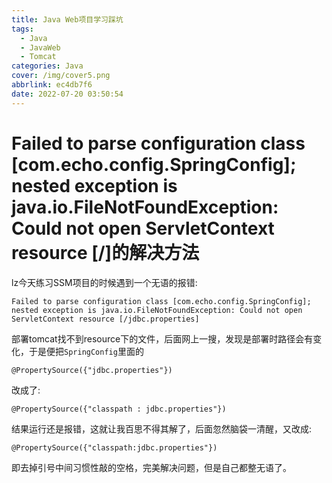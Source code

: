 ```yaml
---
title: Java Web项目学习踩坑
tags:
  - Java
  - JavaWeb
  - Tomcat
categories: Java
cover: /img/cover5.png
abbrlink: ec4db7f6
date: 2022-07-20 03:50:54
---
```




# Failed to parse configuration class [com.echo.config.SpringConfig]; nested exception is java.io.FileNotFoundException: Could not open ServletContext resource [/]的解决方法

lz今天练习SSM项目的时候遇到一个无语的报错:

```
Failed to parse configuration class [com.echo.config.SpringConfig]; nested exception is java.io.FileNotFoundException: Could not open ServletContext resource [/jdbc.properties]
```

部署tomcat找不到resource下的文件，后面网上一搜，发现是部署时路径会有变化，于是便把`SpringConfig`里面的 

`@PropertySource({"jdbc.properties"})`

改成了:

`@PropertySource({"classpath : jdbc.properties"})` 


结果运行还是报错，这就让我百思不得其解了，后面忽然脑袋一清醒，又改成:

`@PropertySource({"classpath:jdbc.properties"})` 

即去掉引号中间习惯性敲的空格，完美解决问题，但是自己都整无语了。
